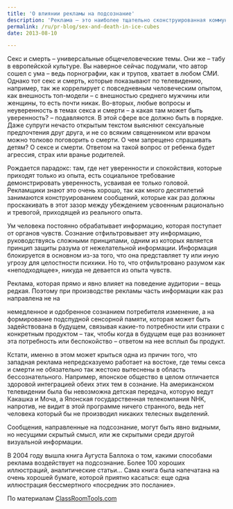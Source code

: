 ```yaml
---
title: 'О влиянии рекламы на подсознание'
description: 'Реклама – это наиболее тщательно сконструированная коммуникация, и самая дорогая. Минута рекламы стоит больше, чем минута фильма, и за ней стоит больше работы. Читая иногда всплывающие описания того, как был сделан тот или иной ролик или принт, можно поразиться тому, как много внимания уделяется каждой детали, сколько вариантов отвергаются в процессе, и тогда уже становится совсем неудивительным тот факт, что многое в рекламе проходит мимо сознания. Просто смыслов слишком много, и полное пояснение к некоторым рекламным продуктам было бы похоже на описание герба древнего европейского рода, где оказывается, дерево с корнями обозначает то, что человек живет там же где родился, а мифические животные – вполне конкретные события. Может быть, обилие символов  - отражение стремления к максимальному охвату, предположения о том, что одна аудитория увидит одно, а другая другое. А может быть, некоторые смыслы предназначены действовать в обход фильтров восприятия.'
permalink: /ru/pr-blog/sex-and-death-in-ice-cubes
date: 2013-08-10

---
```


Секс и смерть – универсальные общечеловеческие темы. Они же – табу в европейской культуре. Вы наверное сейчас подумали, что автор сошел с ума – ведь порнографии, как и трупов, хватает в любом СМИ. Однако тот секс и смерть, которые показывают по телевидению, например, так же коррелирует с повседневным человеческим опытом, как внешность топ-модели – с внешностью среднего мужчины или женщины, то есть почти никак. Во-вторых, любые вопросы и неуверенность в темах секса и смерти – а какая там может быть уверенность? – подавляются. В этой сфере все должно быть в порядке. Даже супруги нечасто открытым текстом выясняют сексуальные предпочтения друг друга, и не со всяким священником или врачом можно толково поговорить о смерти. О чем запрещено спрашивать детям? О сексе и смерти. Ответом на такой вопрос от ребенка будет агрессия, страх или вранье родителей.

Рождается парадокс: там, где нет уверенности и спокойствия, которые приходят только из опыта, есть социальное требование демонстрировать уверенность, усваивая ее только головой. Рекламщики знают это очень хорошо, так как много десятилетий занимаются конструированием сообщений, которые как раз должны проскакивать в этот зазор между убеждением усвоенным рационально и тревогой, приходящей из реального опыта.

Ум человека постоянно обрабатывает информацию, которая поступает от органов чувств. Сознание отфильтровывает эту информацию, руководствуясь сложными принципами, одним из которых является принцип защиты разума от нежелательной информации. Информация блокируется в основном из-за того, что она представляет ту или иную угрозу для целостности психики. Но то, что отфильтровано разумом как «неподходящее», никуда не девается из опыта чувств.

Реклама, которая прямо и явно влияет на поведение аудитории – вещь редкая. Поэтому при производстве рекламы часть информации как раз направлена не на

немедленное и одобренное сознанием потребителя изменение, а на формирование подспудной сенсорной памяти, которая может быть задействована в будущем, связывая какие-то потребности или страхи с конкретным продуктом – так, чтобы когда в будущем еще раз возникнет эта потребность или беспокойство – ответом на нее всплыл бы продукт.

Кстати, именно в этом может крыться одна из причин того, что западная реклама непредсказуемо работает на востоке, где темы секса и смерти не обязательно так жестоко вытеснены в область бессознательного. Например, японское общество в целом отличается здоровой интеграцией обеих этих тем в сознание. На американском телевидении была бы невозможна детская передача, которую ведут Какашка и Моча, а Японская государственная телекомпания NHK, напротив, не видит в этой программе ничего странного, ведь нет человека который бы  не производил никаких телесных выделений.

Сообщения, направленные на подсознание, могут быть явно видными, но несущими скрытый смысл, или же скрытыми среди другой визуальной информации.

В 2004 году вышла книга Аугуста Баллока о том, какими способами реклама воздействует на подсознание. Более 100 хороших иллюстраций, аналитические статьи… Сама книга была напечатана на очень хорошей бумаге, которой приятно касаться: еще одна иллюстрация бессмертного  «посредник это послание».

По материалам <a href="http://www.classroomtools.com/sublimad.htm">ClassRoomTools.com</a>

